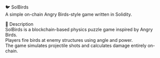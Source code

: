 🐦 SolBirds            
A simple on-chain Angry Birds-style game written in Solidity.      
          
🎯 Description      
SolBirds is a blockchain-based physics puzzle game inspired by Angry Birds.          
Players fire birds at enemy structures using angle and power.               
The game simulates projectile shots and calculates damage entirely on-chain.            
    
